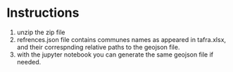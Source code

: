 # Instructions
1) unzip the zip file
2) refrences.json file contains communes names as appeared in tafra.xlsx, and their correspnding relative paths to the geojson file.
3) with the jupyter notebook you can generate the same geojson file if needed.
